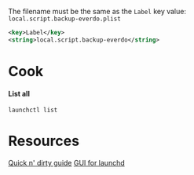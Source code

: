 
The filename must be the same as the `Label` key value:
`local.script.backup-everdo.plist`
```xml
<key>Label</key>
<string>local.script.backup-everdo</string>
```

# Cook
#### List all
`launchctl list`

# Resources
[Quick n' dirty guide](https://www.splinter.com.au/using-launchd-to-run-a-script-every-5-mins-on/)
[GUI for launchd](https://www.soma-zone.com/LaunchControl/)
